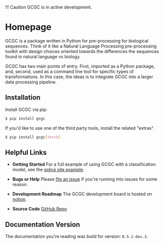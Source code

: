 !!! Caution
  GCGC is in active development.

# Homepage

GCGC is a package written in Python for pre-processing for biological sequences. Think of it like a
Natural Language Processing pre-processing toolkit with design choices oriented towards the
differences the sequences found in natural language vs biology.

GCGC has two main points of entry. First, imported as a Python package, and,
second, used as a command line tool for specific types of transformations. In this case, the ideas
is to integrate GCGC into a larger data processing pipeline.

## Installation

Install GCGC via pip:

```bash
$ pip install gcgc
```

If you'd like to use one of the third party tools, install the related "extras".

```bash
$ pip install gcgc[torch]
```

## Helpful Links

- **Getting Started** For a full example of using GCGC with a classification model, see the [splice site
  example](./examples/splice-site.md).

- **Bugs or Help** Please [file an issue](https://github.com/tshauck/gcgc/issues) if you're running into issues for
  some reason.

- **Development Roadmap** The GCGC development board is hosted on [notion](https://www.notion.so/3649815c53324f01ae03abc99707dc68?v=98d8b29c39544dca9cde8ddc0dd8c98b).

- **Source Code** [GitHub Repo](https://github.com/tshauck/gcgc)

## Documentation Version

The documentation you're reading was build for version: `0.5.1-dev.3`.
